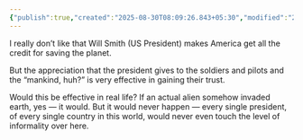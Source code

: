 ```yaml
---
{"publish":true,"created":"2025-08-30T08:09:26.843+05:30","modified":"2025-08-30T08:09:26.843+05:30","cssclasses":""}
---
```



I really don’t like that Will Smith (US President) makes America get all the credit for saving the planet.

But the appreciation that the president gives to the soldiers and pilots and the “mankind, huh?” is very effective in gaining their trust.

Would this be effective in real life? If an actual alien somehow invaded earth, yes — it would. But it would never happen — every single president, of every single country in this world, would never even touch the level of informality over here.
